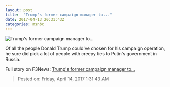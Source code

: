 ```yaml
---
layout: post
title:  "Trump's former campaign manager to..."
date: 2017-04-13 20:31:43Z
categories: msnbc
---
```


![Trump's former campaign manager to...](http://www.msnbc.com/sites/msnbc/files/styles/ratio--1_91-1--1200x630/public/rtx2m24g.jpg?itok=Y-SB677Z)

Of all the people Donald Trump could've chosen for his campaign operation, he sure did pick a lot of people with creepy ties to Putin's government in Russia.


Full story on F3News: [Trump's former campaign manager to...](http://www.f3nws.com/n/FhKYQD)

> Posted on: Friday, April 14, 2017 1:31:43 AM
